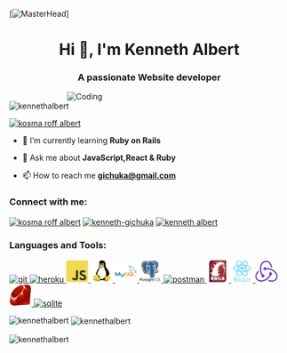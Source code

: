 [![MasterHead](https://media0.giphy.com/media/RbDKaczqWovIugyJmW/giphy.gif?cid=790b7611d0441f5d4df794f12d6c199f41bb78f7e3aae6a5&rid=giphy.gif&ct=g)]



<h1 align="center">Hi 👋, I'm Kenneth Albert</h1>
<h3 align="center">A passionate Website developer</h3>
<img align="right" alt="Coding" width="400" src="https://raw.githubusercontent.com/gist/patevs/b007a0e98fb216438d4cbf559fac4166/raw/88f20c9d749d756be63f22b09f3c4ac570bc5101/programming.gif">

<p align="left"> <img src="https://komarev.com/ghpvc/?username=kennethalbert&label=Profile%20views&color=0e75b6&style=flat" alt="kennethalbert" /> </p>

<p align="left"> <a href="https://twitter.com/kosma roff albert" target="blank"><img src="https://img.shields.io/twitter/follow/kosma roff albert?logo=twitter&style=for-the-badge" alt="kosma roff albert" /></a> </p>

- 🌱 I’m currently learning **Ruby on Rails**

- 💬 Ask me about **JavaScript,React & Ruby**

- 📫 How to reach me **gichuka@gmail.com**

<h3 align="left">Connect with me:</h3>
<p align="left">
<a href="https://twitter.com/@RoffAlbert" target="blank"><img align="center" src="https://raw.githubusercontent.com/rahuldkjain/github-profile-readme-generator/master/src/images/icons/Social/twitter.svg" alt="kosma roff albert" height="30" width="40" /></a>
<a href="https://linkedin.com/in/kenneth-gichuka" target="blank"><img align="center" src="https://raw.githubusercontent.com/rahuldkjain/github-profile-readme-generator/master/src/images/icons/Social/linked-in-alt.svg" alt="kenneth-gichuka" height="30" width="40" /></a>
<a href="https://fb.com/kenneth albert" target="blank"><img align="center" src="https://raw.githubusercontent.com/rahuldkjain/github-profile-readme-generator/master/src/images/icons/Social/facebook.svg" alt="kenneth albert" height="30" width="40" /></a>
</p>

<h3 align="left">Languages and Tools:</h3>
<p align="left"> <a href="https://git-scm.com/" target="_blank" rel="noreferrer"> <img src="https://www.vectorlogo.zone/logos/git-scm/git-scm-icon.svg" alt="git" width="40" height="40"/> </a> <a href="https://heroku.com" target="_blank" rel="noreferrer"> <img src="https://www.vectorlogo.zone/logos/heroku/heroku-icon.svg" alt="heroku" width="40" height="40"/> </a> <a href="https://developer.mozilla.org/en-US/docs/Web/JavaScript" target="_blank" rel="noreferrer"> <img src="https://raw.githubusercontent.com/devicons/devicon/master/icons/javascript/javascript-original.svg" alt="javascript" width="40" height="40"/> </a> <a href="https://www.linux.org/" target="_blank" rel="noreferrer"> <img src="https://raw.githubusercontent.com/devicons/devicon/master/icons/linux/linux-original.svg" alt="linux" width="40" height="40"/> </a> <a href="https://www.mysql.com/" target="_blank" rel="noreferrer"> <img src="https://raw.githubusercontent.com/devicons/devicon/master/icons/mysql/mysql-original-wordmark.svg" alt="mysql" width="40" height="40"/> </a> <a href="https://www.postgresql.org" target="_blank" rel="noreferrer"> <img src="https://raw.githubusercontent.com/devicons/devicon/master/icons/postgresql/postgresql-original-wordmark.svg" alt="postgresql" width="40" height="40"/> </a> <a href="https://postman.com" target="_blank" rel="noreferrer"> <img src="https://www.vectorlogo.zone/logos/getpostman/getpostman-icon.svg" alt="postman" width="40" height="40"/> </a> <a href="https://rubyonrails.org" target="_blank" rel="noreferrer"> <img src="https://raw.githubusercontent.com/devicons/devicon/master/icons/rails/rails-original-wordmark.svg" alt="rails" width="40" height="40"/> </a> <a href="https://reactjs.org/" target="_blank" rel="noreferrer"> <img src="https://raw.githubusercontent.com/devicons/devicon/master/icons/react/react-original-wordmark.svg" alt="react" width="40" height="40"/> </a> <a href="https://redux.js.org" target="_blank" rel="noreferrer"> <img src="https://raw.githubusercontent.com/devicons/devicon/master/icons/redux/redux-original.svg" alt="redux" width="40" height="40"/> </a> <a href="https://www.ruby-lang.org/en/" target="_blank" rel="noreferrer"> <img src="https://raw.githubusercontent.com/devicons/devicon/master/icons/ruby/ruby-original.svg" alt="ruby" width="40" height="40"/> </a> <a href="https://www.sqlite.org/" target="_blank" rel="noreferrer"> <img src="https://www.vectorlogo.zone/logos/sqlite/sqlite-icon.svg" alt="sqlite" width="40" height="40"/> </a> </p>

<p><img align="left" src="https://github-readme-stats.vercel.app/api/top-langs?username=kennethalbert&show_icons=true&locale=en&layout=compact" alt="kennethalbert" /></p>

<p>&nbsp;<img align="center" src="https://github-readme-stats.vercel.app/api?username=kennethalbert&show_icons=true&locale=en" alt="kennethalbert" /></p>

<p><img align="center" src="https://github-readme-streak-stats.herokuapp.com/?user=kennethalbert&" alt="kennethalbert" /></p>
